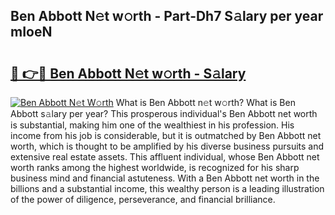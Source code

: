 ## Ben Abbott N𝚎t w𝚘rth - Part-Dh7 S𝚊lary per year mIoeN

# <h2><a href="http://gc44vou.nevu.top/?p=Ben+Abbott">🔗 👉🔴 Ben Abbott N𝚎t w𝚘rth - S𝚊lary</a></h2>

[![Ben Abbott N𝚎t W𝚘rth](https://i.imgur.com/Oavwk0R.jpeg)](http://gc44vou.nevu.top/?p=Ben+Abbott)
What is Ben Abbott n𝚎t w𝚘rth? What is Ben Abbott s𝚊lary per year?
This prosperous individual's Ben Abbott net worth is substantial, making him one of the wealthiest in his profession. His income from his job is considerable, but it is outmatched by Ben Abbott net worth, which is thought to be amplified by his diverse business pursuits and extensive real estate assets. This affluent individual, whose Ben Abbott net worth ranks among the highest worldwide, is recognized for his sharp business mind and financial astuteness. With a Ben Abbott net worth in the billions and a substantial income, this wealthy person is a leading illustration of the power of diligence, perseverance, and financial brilliance.
